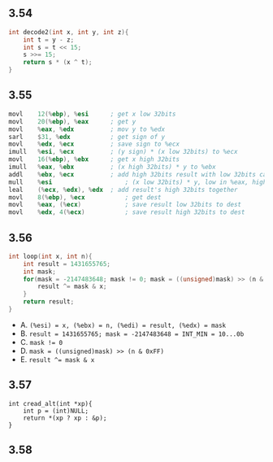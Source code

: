 ## 3.54
```c
int decode2(int x, int y, int z){
	int t = y - z;
	int s = t << 15;
	s >>= 15;
	return s * (x ^ t);
}
```

## 3.55
```nasm
movl	12(%ebp), %esi		; get x low 32bits
movl	20(%ebp), %eax		; get y
movl	%eax, %edx			; mov y to %edx
sarl	$31, %edx 			; get sign of y
movl	%edx, %ecx			; save sign to %ecx
imull	%esi, %ecx			; (y sign) * (x low 32bits) to %ecx
movl	16(%ebp), %ebx		; get x high 32bits
imull	%eax, %ebx			; (x high 32bits) * y to %ebx
addl	%ebx, %ecx			; add high 32bits result with low 32bits carry
mull	%esi					; (x low 32bits) * y, low in %eax, high in %edx
leal	(%ecx, %edx), %edx	; add result's high 32bits together
movl	8(%ebp), %ecx			; get dest
movl	%eax, (%ecx)			; save result low 32bits to dest
movl	%edx, 4(%ecx)			; save result high 32bits to dest
```

## 3.56
```c
int loop(int x, int n){
	int result = 1431655765;
	int mask;
	for(mask = -2147483648; mask != 0; mask = ((unsigned)mask) >> (n & 0xFF)){
		result ^= mask & x;
	}
	return result;
}
```
- A. `(%esi) = x, (%ebx) = n, (%edi) = result, (%edx) = mask`
- B. `result = 1431655765; mask = -2147483648 = INT_MIN = 10...0b`
- C. `mask != 0`
- D. `mask = ((unsigned)mask) >> (n & 0xFF)`
- E. `result ^= mask & x`

## 3.57
```
int cread_alt(int *xp){
	int p = (int)NULL;
	return *(xp ? xp : &p);
}
```

## 3.58



